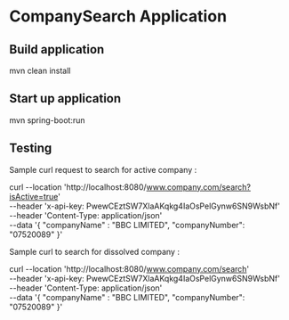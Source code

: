 # CompanySearch Application

## Build application 
mvn clean install

## Start up application
mvn spring-boot:run

## Testing

Sample curl request to search for active company : 

curl --location 'http://localhost:8080/www.company.com/search?isActive=true' \
--header 'x-api-key: PwewCEztSW7XlaAKqkg4IaOsPelGynw6SN9WsbNf' \
--header 'Content-Type: application/json' \
--data '{
"companyName" : "BBC LIMITED",
"companyNumber": "07520089"
}'

Sample curl to search for dissolved company :

curl --location 'http://localhost:8080/www.company.com/search' \
--header 'x-api-key: PwewCEztSW7XlaAKqkg4IaOsPelGynw6SN9WsbNf' \
--header 'Content-Type: application/json' \
--data '{
"companyName" : "BBC LIMITED",
"companyNumber": "07520089"
}'

